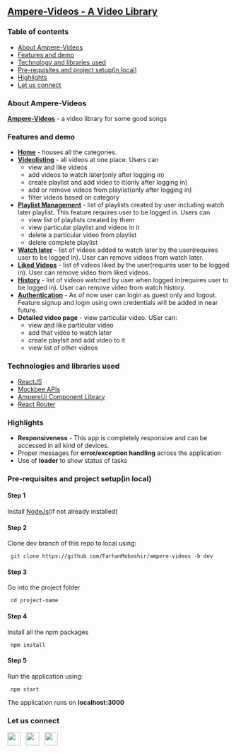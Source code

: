 ## [Ampere-Videos - A Video Library](https://ampere-videos.netlify.app/)

### Table of contents

- [About Ampere-Videos](#about)
- [Features and demo](#features)
- [Technology and libraries used](#tech)
- [Pre-requisites and project setup(in local)](#setup)
- [Highlights](#highlights)
- [Let us connect](#connect)

<a name="about"></a>

### About Ampere-Videos

**[Ampere-Videos](https://caketube.vercel.app/)** - a video library for some good songs

<a name="features"></a>

### Features and demo

- **[Home](https://caketube.vercel.app/)** - houses all the categories.
- **[Videolisting](https://caketube.vercel.app/explore)** - all videos at one place. Users can
  - view and like videos
  - add videos to watch later(only after logging in)
  - create playlist and add video to it(only after logging in)
  - add or remove videos from playlist(only after logging in)
  - filter videos based on category
- **[Playlist Management](https://caketube.vercel.app/explore/playlists)** - list of playlists created by user including watch later playlist. This feature requires user to be logged in. Users can
  - view list of playlists created by them
  - view particular playlist and videos in it
  - delete a particular video from playlist
  - delete complete playlist
- **[Watch later](https://caketube.vercel.app/explore/playlists/watchLater)** - list of videos added to watch later by the user(requires user to be logged in). User can remove videos from watch later.
- **[Liked Videos](https://caketube.vercel.app/explore/likedVideos)** - list of videos liked by the user(requires user to be logged in). User can remove video from liked videos.
- **[History](https://caketube.vercel.app/explore/history)** - list of videos watched by user when logged in(requires user to be logged in). User can remove video from watch history.
- **[Authentication](https://caketube.vercel.app/login)** - As of now user can login as guest only and logout. Feature signup and login using own credentials will be added in near future.
- **Detailed video page** - view particular video. USer can:
  - view and like particular video
  - add that video to watch later
  - create playlsit and add video to it
  - view list of other videos

<a name="tech"></a>

### Technologies and libraries used

- [ReactJS](https://reactjs.org/docs/getting-started.html)
- [Mockbee APIs](https://mockbee.netlify.app/)
- [AmpereUi Component Library](https://ampereui.netlify.app)
- [React Router](https://reactrouter.com/docs/en/v6/getting-started/overview)

<a name="highlights"></a>

### Highlights

- **Responsiveness** - This app is completely responsive and can be accessed in all kind of devices.
- Proper messages for **error/exception handling** across the application
- Use of **loader** to show status of tasks

<a name="setup"></a>

### Pre-requisites and project setup(in local)

#### Step 1

Install [NodeJs](https://nodejs.org/en/)(if not already installed)

#### Step 2

Clone dev branch of this repo to local using:

     git clone https://github.com/FarhanMobashir/ampere-videos -b dev

#### Step 3

Go into the project folder

     cd project-name


#### Step 4

Install all the npm packages

     npm install


#### Step 5

Run the application using:

     npm start


The application runs on **localhost:3000**

<a name="connect"></a>

### Let us connect

[<img src="https://user-images.githubusercontent.com/64582473/162154693-eaf76505-59e8-4b6d-8e03-5cac4cd29d5d.png" width="30" height="30">](https://www.linkedin.com/in/mobashirfarhan/) &nbsp;
[<img src="https://user-images.githubusercontent.com/64582473/162155893-3e273e1a-4a29-47e2-8e39-06b45ab6f6eb.png" width="30" height="30">](https://twitter.com/MobashirFarhan) &nbsp;
[<img src="https://user-images.githubusercontent.com/64582473/162157812-3e1d6b9b-7729-4137-99cb-8337d6396472.png" width="30" height="30">](https://github.com/FarhanMobashir)
